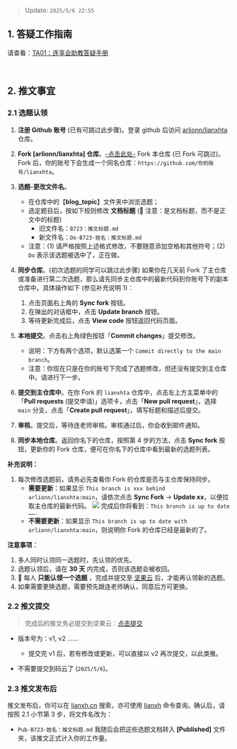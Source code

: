 > Update: `2025/5/6 22:55`

## 1. 答疑工作指南

请查看：[TA01：连享会助教答疑手册](https://github.com/arlionn/lianxhta/blob/main/_doc_/TA01-QA.md)

&emsp; 

## 2. 推文事宜

### 2.1 选题认领

1. **注册 Github 账号** (已有可跳过此步骤)。登录 github 后访问 [arlionn/lianxhta](https://github.com/arlionn/lianxhta) 仓库。

2. **Fork [arlionn/lianxhta] 仓库**。[-点击此处-](https://github.com/arlionn/lianxhta/fork) Fork 本仓库 (已 Fork 可跳过)。Fork 后，你的账号下会生成一个同名仓库：`https://github.com/你的账号/lianxhta`。

3. **选题-更改文件名**。
   - 在仓库中的【**blog_topic**】文件夹中浏览选题；
   - 选定题目后，按如下规则修改 **文档标题** (&#x1F34E; 注意：是文档标题，而不是正文中的标题)
     - 旧文件名：`B723：推文标题.md` 
     - 新文件名：`Do-B723-姓名：推文标题.md`
   - 注意：(1) 请严格按照上述格式修改，不要随意添加空格和其他符号；(2) `Do` 表示该选题被选中了，正在做。
4. **同步仓库**。(初次选题的同学可以跳过此步骤) 如果你在几天前 Fork 了主仓库或准备进行第二次选题，那么请先同步主仓库中的最新代码到你账号下的副本仓库中。具体操作如下 (参见补充说明 1)：
   1. 点击页面右上角的 **Sync fork** 按钮。
   2. 在弹出的对话框中，点击 **Update branch** 按钮。
   3. 等待更新完成后，点击 **View code** 按钮返回代码页面。
5. **本地提交**。点击右上角绿色按钮「**Commit changes**」提交修改。
   - 说明：下方有两个选项，默认选第一个 `Commit directly to the main branch`。
   - 注意：你现在只是在你的账号下完成了选题修改，但还没有提交到主仓库中。请进行下一步。
6. **提交到主仓库中**。在你 Fork 的 `lianxhta` 仓库中，点击左上方主菜单中的「**Pull requests** (提交申请)」选项卡，点击「**New pull request**」，选择 `main` 分支，点击「**Create pull request**」，填写标题和描述后提交。
7. **审核**。提交后，等待连老师审核。审核通过后，你会收到邮件通知。
8. **同步本地仓库**。返回你名下的仓库，按照第 4 步的方法，点击 **Sync fork** 按钮，更新你的 Fork 仓库，便可在你名下的仓库中看到最新的选题列表。


**补充说明：**

1. 每次修改选题前，请务必先查看你 Fork 的仓库是否与主仓库保持同步。
   - **需要更新**：如果显示 `This branch is xxx behind arlionn/lianxhta:main`，请依次点击 **Sync Fork** &rarr; **Update xx**，以便拉取主仓库的最新代码。
   ![](https://fig-lianxh.oss-cn-shenzhen.aliyuncs.com/20250428090708.png)
   完成后你将看到：`This branch is up to date …….` 
   - **不需要更新**：如果显示 `This branch is up to date with arlionn/lianxhta:main`，则说明你 Fork 的仓库已经是最新的了。

**注意事项**：
1. 多人同时认领同一选题时，先认领的优先。
2. 选题认领后，请在 **30 天** 内完成，否则该选题会被收回。
3. &#x1F34E; 每人 **只能认领一个选题** ，完成并提交至 [坚果云](https://workspace.jianguoyun.com/inbox/collect/57246515e7e142b68971ac22f2bda5d0/submit) 后，才能再认领新的选题。 
4. 如果需要更换选题，需要预先跟连老师确认，同意后方可更换。  

### 2.2 推文提交

> 完成后的推文务必提交到坚果云：[点击提交](https://workspace.jianguoyun.com/inbox/collect/57246515e7e142b68971ac22f2bda5d0/submit)

- 版本号为：v1, v2 ……
  - 提交完 v1 后，若有修改或更新，可以直接以 v2 再次提交，以此类推。 

- 不需要提交到码云了 (`2025/5/6`)。

### 2.3 推文发布后

推文发布后，你可以在 [lianxh.cn](https://www.lianxh.cn) 搜索，亦可使用 [lianxh](https://www.lianxh.cn/details/1296.html) 命令查询。确认后，请按照 2.1 小节第 3 步，将文件名改为：
- `Pub-B723-姓名：推文标题.md`
我随后会把这些选题文档转入 **[Published]** 文件夹，该推文正式计入你的工作量。